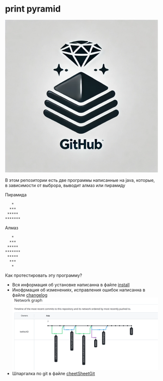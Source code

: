 # print pyramid
![](logo.png)

В этом репозитории есть две программы написанные на java, которые, в зависимости от выброра, выводит алмаз или пирамиду

Пирамида
```
   *
  ***
 *****
*******
```

Алмаз
```
   *
  ***
 *****
*******
 *****
  ***
   *
```

Как протестировать эту программу?
- Вся информация об установке написанна в файле [install](install.md)  
- Инофрмация об изменениях, исправления ошибок написанна в файле [changelog](changelog.md)
![](graph.png)  
- Шпаргалка по git в файле [cheetSheetGit](cheetSheetGit.md)

